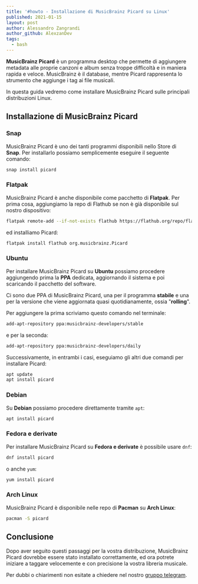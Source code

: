 ```yaml
---
title: '#howto - Installazione di MusicBrainz Picard su Linux'
published: 2021-01-15
layout: post
author: Alessandro Zangrandi
author_github: AlexzanDev
tags:
  - bash
---
```

**MusicBrainz Picard** è un programma desktop che permette di aggiungere metadata alle proprie canzoni e album senza troppe difficoltà e in maniera rapida e veloce. MusicBrainz è il database, mentre Picard rappresenta lo strumento che aggiunge i tag ai file musicali.

In questa guida vedremo come installare MusicBrainz Picard sulle principali distribuzioni Linux.

## Installazione di MusicBrainz Picard

### Snap

MusicBrainz Picard è uno dei tanti programmi disponibili nello Store di **Snap**. Per installarlo possiamo semplicemente eseguire il seguente comando:

```bash
snap install picard
```

### Flatpak

MusicBrainz Picard è anche disponibile come pacchetto di **Flatpak**. Per prima cosa, aggiungiamo la repo di Flathub se non è già disponibile sul nostro dispositivo:

```bash
flatpak remote-add --if-not-exists flathub https://flathub.org/repo/flathub.flatpakrepo
```

ed installiamo Picard:

```bash
flatpak install flathub org.musicbrainz.Picard
```

### Ubuntu

Per installare MusicBrainz Picard su **Ubuntu** possiamo procedere aggiungendo prima la **PPA** dedicata, aggiornando il sistema e poi scaricando il pacchetto del software.

Ci sono due PPA di MusicBrainz Picard, una per il programma **stabile** e una per la versione che viene aggiornata quasi quotidianamente, ossia "**rolling**".

Per aggiungere la prima scriviamo questo comando nel terminale:

```bash
add-apt-repository ppa:musicbrainz-developers/stable
```

e per la seconda:

```bash
add-apt-repository ppa:musicbrainz-developers/daily
```

Successivamente, in entrambi i casi, eseguiamo gli altri due comandi per installare Picard:

```bash
apt update
apt install picard
```

### Debian

Su **Debian** possiamo procedere direttamente tramite `apt`:

```bash
apt install picard
```

### Fedora e derivate

Per installare MusicBrainz Picard su **Fedora e derivate** è possibile usare `dnf`:

```bash
dnf install picard
```

o anche `yum`:

```bash
yum install picard
```

### Arch Linux

MusicBrainz Picard è disponibile nelle repo di **Pacman** su **Arch Linux**:

```bash
pacman -S picard
```

## Conclusione

Dopo aver seguito questi passaggi per la vostra distribuzione, MusicBrainz Picard dovrebbe essere stato installato correttamente, ed ora potrete iniziare a taggare velocemente e con precisione la vostra libreria musicale.


Per dubbi o chiarimenti non esitate a chiedere nel nostro <a href="https://t.me/linuxpeople">gruppo telegram</a>.
